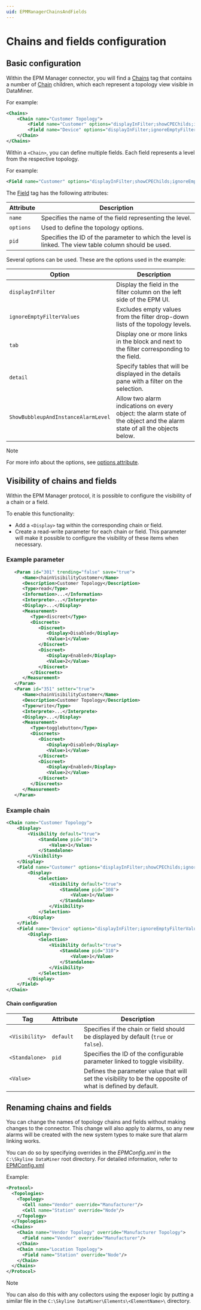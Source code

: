 ```yaml
---
uid: EPMManagerChainsAndFields
---
```


# Chains and fields configuration

## Basic configuration

Within the EPM Manager connector, you will find a [Chains](xref:Protocol.Chains) tag that contains a number of [Chain](xref:Protocol.Chains.Chain) children, which each represent a topology view visible in DataMiner.

For example:

```xml
<Chains>
    <Chain name="Customer Topology">
        <Field name="Customer" options="displayInFilter;showCPEChilds;ignoreEmptyFilterValues;tabs:3500-KPI;details:3500;ShowBubbleupAndInstanceAlarmLevel" pid="3502"/>
        <Field name="Device" options="displayInFilter;ignoreEmptyFilterValues;tabs:2500-KPI;details:2500;ShowBubbleupAndInstanceAlarmLevel" pid="2501"/>
    </Chain>
</Chains>
```

Within a `<Chain>`, you can define multiple fields. Each field represents a level from the respective topology.

For example:

```xml
<Field name="Customer" options="displayInFilter;showCPEChilds;ignoreEmptyFilterValues;tabs:3500-KPI;details:3500;ShowBubbleupAndInstanceAlarmLevel" pid="3502"/>
```

The [Field](xref:Protocol.Chains.Chain.Field) tag has the following attributes:

| Attribute | Description                                                                                           |
|-----------|-------------------------------------------------------------------------------------------------------|
| `name`    | Specifies the name of the field representing the level.                                               |
| `options` | Used to define the topology options.                                                                  |
| `pid`     | Specifies the ID of the parameter to which the level is linked. The view table column should be used. |

Several options can be used. These are the options used in the example:

| Option                              | Description                                                                                                              |
|-------------------------------------|--------------------------------------------------------------------------------------------------------------------------|
| `displayInFilter`                   | Display the field in the filter column on the left side of the EPM UI.                                                   |
| `ignoreEmptyFilterValues`           | Excludes empty values from the filter drop-down lists of the topology levels.                                            |
| `tab`                               | Display one or more links in the block and next to the filter corresponding to the field.                                |
| `detail`                            | Specify tables that will be displayed in the details pane with a filter on the selection.                                |
| `ShowBubbleupAndInstanceAlarmLevel` | Allow two alarm indications on every object: the alarm state of the object and the alarm state of all the objects below. |

> [!NOTE]
> For more info about the options, see [options attribute](xref:Protocol.Chains.Chain.Field-options).

## Visibility of chains and fields

Within the EPM Manager protocol, it is possible to configure the visibility of a chain or a field.

To enable this functionality:

- Add a `<Display>` tag within the corresponding chain or field.
- Create a read-write parameter for each chain or field. This parameter will make it possible to configure the visibility of these items when necessary.

### Example parameter

```xml
   <Param id="301" trending="false" save="true">
      <Name>chainVisibilityCustomer</Name>
      <Description>Customer Topology</Description>
      <Type>read</Type>
      <Information>...</Information>
      <Interprete>...</Interprete>
      <Display>...</Display>
      <Measurement>
         <Type>discreet</Type>
         <Discreets>
            <Discreet>
               <Display>Disabled</Display>
               <Value>1</Value>
            </Discreet>
            <Discreet>
               <Display>Enabled</Display>
               <Value>2</Value>
            </Discreet>
         </Discreets>
      </Measurement>
   </Param>
   <Param id="351" setter="true">
      <Name>chainVisibilityCustomer</Name>
      <Description>Customer Topology</Description>
      <Type>write</Type>
      <Interprete>...</Interprete>
      <Display>...</Display>
      <Measurement>
         <Type>togglebutton</Type>
         <Discreets>
            <Discreet>
               <Display>Disabled</Display>
               <Value>1</Value>
            </Discreet>
            <Discreet>
               <Display>Enabled</Display>
               <Value>2</Value>
            </Discreet>
         </Discreets>
      </Measurement>
   </Param>
```

### Example chain

```xml
<Chain name="Customer Topology">
    <Display>
        <Visibility default="true">
            <Standalone pid="301">
                <Value>1</Value>
            </Standalone>
        </Visibility>
    </Display>
    <Field name="Customer" options="displayInFilter;showCPEChilds;ignoreEmptyFilterValues;tabs:3500-KPI;details:3500;ShowBubbleupAndInstanceAlarmLevel" pid="3502">
        <Display>
            <Selection>
                <Visibility default="true">
                    <Standalone pid="308">
                        <Value>1</Value>
                    </Standalone>
                </Visibility>
            </Selection>
        </Display>
    </Field>
    <Field name="Device" options="displayInFilter;ignoreEmptyFilterValues;tabs:2500-KPI;details:2500;ShowBubbleupAndInstanceAlarmLevel" pid="2501">
        <Display>
            <Selection>
                <Visibility default="true">
                    <Standalone pid="310">
                        <Value>1</Value>
                    </Standalone>
                </Visibility>
            </Selection>
        </Display>
    </Field>
</Chain>
```

#### Chain configuration

| Tag            | Attribute | Description                                                                                                |
|----------------|-----------|------------------------------------------------------------------------------------------------------------|
| `<Visibility>` | `default` | Specifies if the chain or field should be displayed by default (`true` or `false`).                        |
| `<Standalone>` | `pid`     | Specifies the ID of the configurable parameter linked to toggle visibility.                                |
| `<Value>`      |           | Defines the parameter value that will set the visibility to be the opposite of what is defined by default. |

## Renaming chains and fields

You can change the names of topology chains and fields without making changes to the connector. This change will also apply to alarms, so any new alarms will be created with the new system types to make sure that alarm linking works.

You can do so by specifying overrides in the *EPMConfig.xml* in the `C:\Skyline DataMiner` root directory. For detailed information, refer to [EPMConfig.xml](xref:EPMConfig_xml)

Example:

```xml
<Protocol>
  <Topologies>
    <Topology>
      <Cell name="Vendor" override="Manufacturer"/>
      <Cell name="Station" override="Node"/>
    </Topology>
  </Topologies>
  <Chains>
    <Chain name="Vendor Topology" override="Manufacturer Topology">
      <Field name="Vendor" override="Manufacturer"/>
    </Chain>
    <Chain name="Location Topology">
      <Field name="Station" override="Node"/>
    </Chain>
  </Chains>
</Protocol>
```

> [!NOTE]
> You can also do this with any collectors using the exposer logic by putting a similar file in the `C:\Skyline DataMiner\Elements\<ElementName>\` directory.
